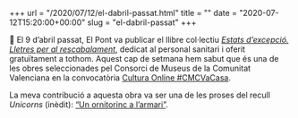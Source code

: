 +++
url = "/2020/07/12/el-dabril-passat.html"
title = ""
date = "2020-07-12T15:20:00+00:00"
slug = "el-dabril-passat"
+++

📖 El 9 d’abril passat, El Pont va publicar el llibre col·lectiu [*Estats d’excepció. Lletres per al rescabalament*](http://elpontdeleslletres.cat/estatsdexcepcio/), dedicat al personal sanitari i oferit gratuïtament a tothom. Aquest cap de setmana hem sabut que és una de les obres seleccionades pel Consorci de Museus de la Comunitat Valenciana en la convocatòria [Cultura Online #CMCVaCasa](https://www.consorcimuseus.gva.es/centro-del-carmen/convocatorias/convocatoria-cultura-online-cmcvacasa-2/).

La meva contribució a aquesta obra va ser una de les proses del recull *Unicorns* (inèdit): [“Un ornitorinc a l’armari”](https://carlesbellver.net/contes/unicorns/unicorns29.html).

